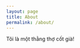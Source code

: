 ```yaml
---
layout: page
title: About
permalink: /about/
---
```


Tôi là một thằng thợ cốt già!

<!-- [Mời ghé Linkedin của tui](https://www.linkedin.com/in/nguyendinhdat/) -->

